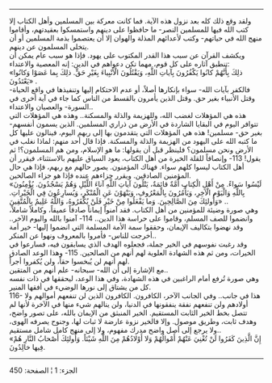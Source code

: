 ------------------------------------------------------------------------

ولقد وقع ذلك كله بعد نزول هذه الآية. فما كانت معركة بين المسلمين وأهل
الكتاب إلا كتب الله فيها للمسلمين النصر- ما حافظوا على دينهم واستمسكوا
بعقيدتهم، وأقاموا منهج الله في حياتهم- وكتب لأعدائهم المذلة والهوان إلا
أن يعتصموا بذمة المسلمين أو أن يتخلى المسلمون عن دينهم.  
ويكشف القرآن عن سبب هذا القدر المكتوب على يهود. فإذا هو سبب عام يمكن أن
تنطبق آثاره على كل قوم، مهما تكن دعواهم في الدين: إنه المعصية
والاعتداء:  
«ذلِكَ بِأَنَّهُمْ كانُوا يَكْفُرُونَ بِآياتِ اللَّهِ، وَيَقْتُلُونَ الْأَنْبِياءَ بِغَيْرِ حَقٍّ. ذلِكَ بِما
عَصَوْا وَكانُوا يَعْتَدُونَ» .  
فالكفر بآيات الله- سواء بإنكارها أصلاً، أو عدم الاحتكام إليها وتنفيذها في
واقع الحياة- وقتل الأنبياء بغير حق. وقتل الذين يأمرون بالقسط من الناس
كما جاء في آية أخرى في السورة- والعصيان والاعتداء..  
هذه هي المؤهلات لغضب الله، وللهزيمة والذلة والمسكنة.. وهذه هي المؤهلات
التي تتوافر اليوم في البقايا الشاردة في الأرض من ذراري المسلمين. الذين
يسمون أنفسهم- بغير حق- مسلمين! هذه هي المؤهلات التي يتقدمون بها إلى ربهم
اليوم، فينالون عليها كل ما كتبه الله على اليهود من الهزيمة والذلة
والمسكنة. فإذا قال أحد منهم: لماذا نغلب في الأرض ونحن مسلمون؟ فلينظر قبل
أن يقولها: ما هو الإسلام، ومن هم المسلمون؟! ثم يقول! 113- وإنصافاً للقلة
الخيرة من أهل الكتاب، يعود السياق عليهم بالاستثناء، فيقرر أن أهل الكتاب
ليسوا كلهم سواء. فهناك المؤمنون. يصور حالهم مع ربهم، فإذا هي حال
المؤمنين الصادقين. ويقرر جزاءهم عنده فإذا هو جزاء الصالحين.  
«لَيْسُوا سَواءً. مِنْ أَهْلِ الْكِتابِ أُمَّةٌ قائِمَةٌ، يَتْلُونَ آياتِ اللَّهِ آناءَ اللَّيْلِ وَهُمْ
يَسْجُدُونَ. يُؤْمِنُونَ بِاللَّهِ وَالْيَوْمِ الْآخِرِ، وَيَأْمُرُونَ بِالْمَعْرُوفِ، وَيَنْهَوْنَ عَنِ الْمُنْكَرِ،
وَيُسارِعُونَ فِي الْخَيْراتِ. وَأُولئِكَ مِنَ الصَّالِحِينَ. وَما يَفْعَلُوا مِنْ خَيْرٍ فَلَنْ يُكْفَرُوهُ،
وَاللَّهُ عَلِيمٌ بِالْمُتَّقِينَ» ..  
وهي صورة وضيئة للمؤمنين من أهل الكتاب. فقد آمنوا إيماناً صادقاً عميقاً،
وكاملاً شاملاً، وانضموا للصف المسلم، وقاموا على حراسة هذا الدين.. 114-
آمنوا بالله واليوم الآخر.. وقد نهضوا بتكاليف الإيمان، وحققوا سمة الأمة
المسلمة التي انضموا إليها- خير أمة أخرجت للناس- فأمروا بالمعروف ونهوا عن
المنكر..  
وقد رغبت نفوسهم في الخير جملة، فجعلوه الهدف الذي يسابقون فيه، فسارعوا في
الخيرات، ومن ثم هذه الشهادة العلوية لهم أنهم من الصالحين. 115- وهذا
الوعد الصادق لهم أنهم لن يُبخسوا حقاً، ولن يُكفروا أجراً.  
مع الإشارة إلى أن الله- سبحانه- علم أنهم من المتقين..  
وهي صورة تُرفع أمام الراغبين في هذه الشهادة، وفي هذا الوعد، ليحققها في
ذات نفسه كل من يشتاق إلى نورها الوضيء في أفقها المنير.  
116- هذا في جانب.. وفي الجانب الآخر، الكافرون. الكافرون الذين لن تنفعهم
أموالهم ولا أولادهم ولن تنفعهم نفقة ينفقونها في الدنيا، ولن ينالهم شيء
منها في الآخرة لأنها لم تتصل بخط الخير الثابت المستقيم. الخير المنبثق من
الإيمان بالله، على تصور واضح، وهدف ثابت، وطريق موصول. وإلا فالخير نزوة
عارضة لا ثبات لها، وجنوح يصرفه الهوى، ولا يرجع إلى أصل واضح مدرك مفهوم،
ولا إلى منهج كامل شامل مستقيم..  
«إِنَّ الَّذِينَ كَفَرُوا لَنْ تُغْنِيَ عَنْهُمْ أَمْوالُهُمْ وَلا أَوْلادُهُمْ مِنَ اللَّهِ شَيْئاً. وَأُولئِكَ
أَصْحابُ النَّارِ هُمْ فِيها خالِدُونَ.

------------------------------------------------------------------------

الجزء: 1 ¦ الصفحة: 450
